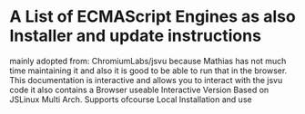 # A List of ECMAScript Engines as also Installer and update instructions
mainly adopted from: ChromiumLabs/jsvu because Mathias has not much time maintaining it and also it is good to be able to run that
in the browser. This documentation is interactive and allows you to interact with the jsvu code it also contains a Browser useable
Interactive Version Based on JSLinux Multi Arch. Supports ofcourse Local Installation and use

